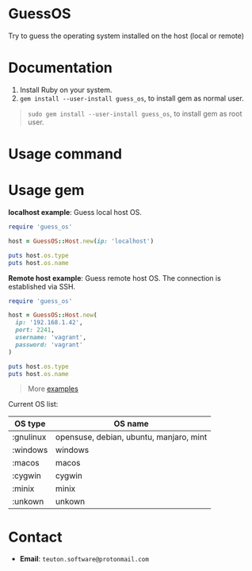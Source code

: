 
# GuessOS

Try to guess the operating system installed on the host (local or remote)

# Documentation

1. Install Ruby on your system.
1. `gem install --user-install guess_os`, to install gem as normal user.

> `sudo gem install --user-install guess_os`, to install gem as root user.

# Usage command 

# Usage gem

**localhost example**: Guess local host OS.

```ruby
require 'guess_os'

host = GuessOS::Host.new(ip: 'localhost')

puts host.os.type
puts host.os.name
```

**Remote host example**: Guess remote host OS. The connection is established via SSH.

```ruby
require 'guess_os'

host = GuessOS::Host.new(
  ip: '192.168.1.42',
  port: 2241,
  username: 'vagrant',
  password: 'vagrant'
)

puts host.os.type
puts host.os.name
```

> More [examples](examples)

Current OS list:

| OS type   | OS name  |
| --------- | -------- |
| :gnulinux | opensuse, debian, ubuntu, manjaro, mint |
| :windows  | windows |
| :macos    | macos   |
| :cygwin   | cygwin  |
| :minix    | minix   |
| :unkown   | unkown  |

# Contact

* **Email**: `teuton.software@protonmail.com`


